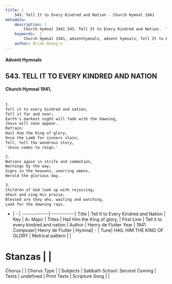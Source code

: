 ```yaml
---
title: |
    543. Tell It to Every Kindred and Nation - Church Hymnal 1941
metadata:
    description: |
        Church Hymnal 1941 543. Tell It to Every Kindred and Nation.  Tell it to every kindred and nation,  Tell it far and near;  Earth's darkest night will fade with the dawning,  Jesus will soon appear.  
    keywords:  |
        Church Hymnal 1941, adventhymnals, advent hymnals, Tell It to Every Kindred and Nation, Tell it to every kindred and nation. Hail Him the King of glory, 
    author: Brian Onang'o
---
```


#### Advent Hymnals
## 543. TELL IT TO EVERY KINDRED AND NATION
####  Church Hymnal 1941,

```txt

1.
Tell it to every kindred and nation, 
Tell it far and near; 
Earth's darkest night will fade with the dawning, 
Jesus will soon appear. 
Refrain:
Hail Him the King of glory, 
Once the Lamb for sinners slain; 
Tell, tell the wondrous story, 
'Jesus comes to reign.' 

2.
Nations again in strife and commotion, 
Warnings by the way; 
Signs in the heavens, unerring omens, 
Herald the glorious day. 

3.
Children of God look up with rejoicing; 
Shout and sing His praise; 
Blessed are they who, waiting and watching, 
Look for the dawning rays.

```

- |   -  |
-------------|------------|
Title | Tell It to Every Kindred and Nation |
Key | A♭ Major |
Titles | Hail Him the King of glory,  |
First Line | Tell it to every kindred and nation |
Author | Henry de Fluiter
Year | 1941
Composer| Henry de Fluiter |
Hymnal|  - |
Tune| HAIL HIM THE KING OF GLORY |
Metrical pattern | |
# Stanzas |  |
Chorus |  |
Chorus Type |  |
Subjects | Sabbath School: Second Coming |
Texts | undefined |
Print Texts | 
Scripture Song |  |
    

